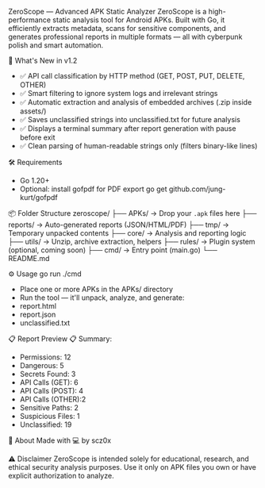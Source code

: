 ZeroScope — Advanced APK Static Analyzer
ZeroScope is a high-performance static analysis tool for Android APKs. Built with Go, it efficiently extracts metadata, scans for sensitive components, and generates professional reports in multiple formats — all with cyberpunk polish and smart automation.

🚀 What's New in v1.2
- ✅ API call classification by HTTP method (GET, POST, PUT, DELETE, OTHER)
- ✅ Smart filtering to ignore system logs and irrelevant strings
- ✅ Automatic extraction and analysis of embedded archives (.zip inside assets/)
- ✅ Saves unclassified strings into unclassified.txt for future analysis
- ✅ Displays a terminal summary after report generation with pause before exit
- ✅ Clean parsing of human-readable strings only (filters binary-like lines)

🛠️ Requirements
- Go 1.20+
- Optional: install gofpdf for PDF export
go get github.com/jung-kurt/gofpdf



📦 Folder Structure
zeroscope/
├── APKs/               → Drop your `.apk` files here
├── reports/            → Auto-generated reports (JSON/HTML/PDF)
├── tmp/                → Temporary unpacked contents
├── core/               → Analysis and reporting logic
├── utils/              → Unzip, archive extraction, helpers
├── rules/              → Plugin system (optional, coming soon)
├── cmd/                → Entry point (main.go)
└── README.md



⚙️ Usage
go run ./cmd


- Place one or more APKs in the APKs/ directory
- Run the tool — it'll unpack, analyze, and generate:
- report.html
- report.json
- unclassified.txt

📋 Report Preview
📋 Summary:
  - Permissions:      12
  - Dangerous:        5
  - Secrets Found:    3
  - API Calls (GET):  6
  - API Calls (POST): 4
  - API Calls (OTHER):2
  - Sensitive Paths:  2
  - Suspicious Files: 1
  - Unclassified:     19


📡 About
Made with 💻 by scz0x

⚠️ Disclaimer
ZeroScope is intended solely for educational, research, and ethical security analysis purposes. Use it only on APK files you own or have explicit authorization to analyze.